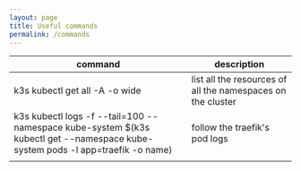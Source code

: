 ```yaml
---
layout: page
title: Useful commands
permalink: /commands
---
```


| command | description |
|---------|-------------|
| k3s kubectl get all -A -o wide | list all the resources of all the namespaces on the cluster |
|k3s kubectl logs -f --tail=100 --namespace kube-system $(k3s kubectl get --namespace kube-system pods -l app=traefik  -o name) | follow the traefik's pod logs|
|         |             |
